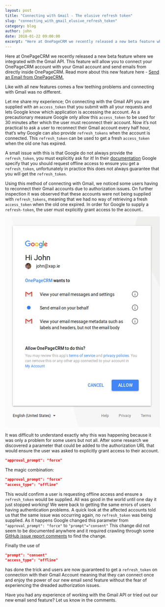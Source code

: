 ```yaml
---
layout: post
title: "Connecting with Gmail - The elusive refresh token"
slug: "connecting_with_gmail_elusive_refresh_token"
category: blog
author: john
date: 2018-01-22 09:00:00
excerpt: "Here at OnePageCRM we recently released a new beta feature where we integrated with the Gmail API."
---
```



Here at OnePageCRM we recently released a new beta feature where we integrated with the Gmail API. This feature will allow you to connect your OnePageCRM account with your Gmail account and send emails from directly inside OnePageCRM. Read more about this new feature here - <a href='http://help.onepagecrm.com/article/342-send-an-email-from-onepagecrm' > Send an Email from OnePageCRM. </a>

Like with all new features comes a few teething problems and connecting with Gmail was no different.

Let me share my experience; On connecting with the Gmail API you are supplied with an `access_token` that you submit with all your requests and lets Google know which application is accessing the account. As a precautionary measure Google only allow this `access_token` to be used for 30 minutes after which the user must reconnect their account. Now it’s not practical to ask a user to reconnect their Gmail account every half hour, that’s why Google can also provide `refresh_tokens` when the account is connected. This `refresh_token` can be used to get a fresh `access_token` when the old one has expired.

A small issue with this is that Google do not always provide the `refresh_token`, you must explicitly ask for it!  In their <a href='https://developers.google.com/identity/protocols/OAuth2WebServer'>documentation</a> Google specify that you should request offline access to ensure you get a `refresh_token`, unfortunately in practice this does not always guarantee that you will get the `refresh_token`.


Using this method of connecting with Gmail, we noticed some users having to reconnect their Gmail accounts due to authorization issues. On further inspection it was observed that  these accounts were not being supplied with `refresh_tokens`, meaning that we had no way of retrieving a fresh `access_token` when the old one expired. In order for Google to supply a `refresh-token`, the user must explicitly grant access to the account..

<div style="text-align: center">
<img class="img-responsive" src="/img/gmail_auth_screen.png" />
</div>

It was difficult to understand exactly why this was happening because it was only a problem for some users but not all. After some research  we discovered a parameter that could be added to the authorization URL that would ensure the user was asked to explicitly grant access to their account.
 
```json
"approval_prompt": "force"
```
The magic combination: 
```json
"approval_prompt": "force"
"access_type": "offline"
```
This would confirm a user is requesting offline access and ensure a `refresh_token` would be supplied.
All was good in the world until one day it just stopped working! We were back to getting the same errors of users having authentication problems. A quick look at the affected accounts told us that the same issue was occurring again, no `refresh_token` was being supplied.  As it happens Google changed this parameter from `"approval_prompt": "force"` to `"prompt"="consent"` This change did not seem to be documented anywhere and it required crawling through some <a href="https://github.com/google/oauth2client/issues/453">GitHub issue report comments</a> to find the change.

Finally the use of 
```json
"prompt": "consent"
"access_type": "offline"
```
has done the trick and users are now guaranteed to get a `refresh_token` on connection with their Gmail Account meaning that they can connect once and enjoy the power of our new email send feature without the fear of experiencing the dreaded authorization issues.

Have you had any experience of working with the Gmail API or tried out our new email send feature? Let us know in the comments.